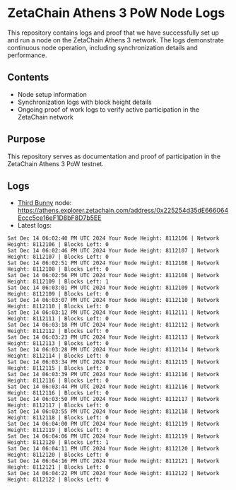 # ZetaChain Athens 3 PoW Node Logs
This repository contains logs and proof that we have successfully set up and run a node on the ZetaChain Athens 3 network. The logs demonstrate continuous node operation, including synchronization details and performance.

## Contents
- Node setup information
- Synchronization logs with block height details
- Ongoing proof of work logs to verify active participation in the ZetaChain network

## Purpose
This repository serves as documentation and proof of participation in the ZetaChain Athens 3 PoW testnet.

## Logs

- [Third Bunny](https://thirdbunny.xyz/) node: https://athens.explorer.zetachain.com/address/0x225254d35dE666064Eccc5ce16eF1D8bF8D7b5EE
- Latest logs:
```
Sat Dec 14 06:02:40 PM UTC 2024 Your Node Height: 8112106 | Network Height: 8112106 | Blocks Left: 0
Sat Dec 14 06:02:46 PM UTC 2024 Your Node Height: 8112107 | Network Height: 8112107 | Blocks Left: 0
Sat Dec 14 06:02:51 PM UTC 2024 Your Node Height: 8112108 | Network Height: 8112108 | Blocks Left: 0
Sat Dec 14 06:02:56 PM UTC 2024 Your Node Height: 8112108 | Network Height: 8112109 | Blocks Left: 1
Sat Dec 14 06:03:01 PM UTC 2024 Your Node Height: 8112109 | Network Height: 8112109 | Blocks Left: 0
Sat Dec 14 06:03:07 PM UTC 2024 Your Node Height: 8112110 | Network Height: 8112110 | Blocks Left: 0
Sat Dec 14 06:03:12 PM UTC 2024 Your Node Height: 8112111 | Network Height: 8112111 | Blocks Left: 0
Sat Dec 14 06:03:18 PM UTC 2024 Your Node Height: 8112112 | Network Height: 8112112 | Blocks Left: 0
Sat Dec 14 06:03:23 PM UTC 2024 Your Node Height: 8112113 | Network Height: 8112113 | Blocks Left: 0
Sat Dec 14 06:03:28 PM UTC 2024 Your Node Height: 8112114 | Network Height: 8112114 | Blocks Left: 0
Sat Dec 14 06:03:34 PM UTC 2024 Your Node Height: 8112115 | Network Height: 8112115 | Blocks Left: 0
Sat Dec 14 06:03:39 PM UTC 2024 Your Node Height: 8112116 | Network Height: 8112116 | Blocks Left: 0
Sat Dec 14 06:03:44 PM UTC 2024 Your Node Height: 8112116 | Network Height: 8112116 | Blocks Left: 0
Sat Dec 14 06:03:50 PM UTC 2024 Your Node Height: 8112117 | Network Height: 8112117 | Blocks Left: 0
Sat Dec 14 06:03:55 PM UTC 2024 Your Node Height: 8112118 | Network Height: 8112118 | Blocks Left: 0
Sat Dec 14 06:04:00 PM UTC 2024 Your Node Height: 8112119 | Network Height: 8112119 | Blocks Left: 0
Sat Dec 14 06:04:06 PM UTC 2024 Your Node Height: 8112119 | Network Height: 8112120 | Blocks Left: 1
Sat Dec 14 06:04:11 PM UTC 2024 Your Node Height: 8112120 | Network Height: 8112120 | Blocks Left: 0
Sat Dec 14 06:04:16 PM UTC 2024 Your Node Height: 8112121 | Network Height: 8112121 | Blocks Left: 0
Sat Dec 14 06:04:22 PM UTC 2024 Your Node Height: 8112122 | Network Height: 8112122 | Blocks Left: 0
```
